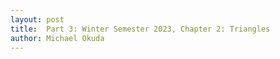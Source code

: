 ```yaml
---
layout: post
title:  Part 3: Winter Semester 2023, Chapter 2: Triangles
author: Michael Okuda
---
```

